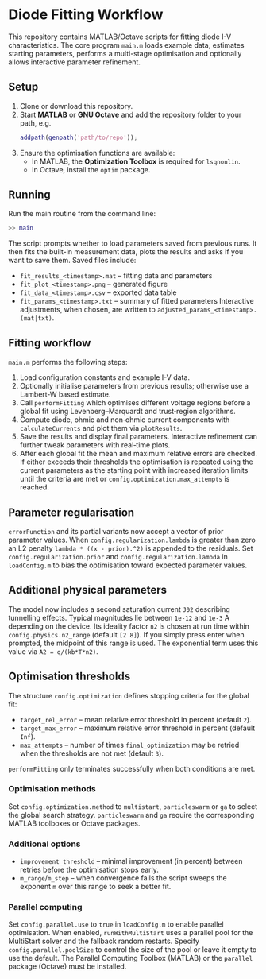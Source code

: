 # Diode Fitting Workflow

This repository contains MATLAB/Octave scripts for fitting diode I-V characteristics. The core program `main.m` loads example data, estimates starting parameters, performs a multi-stage optimisation and optionally allows interactive parameter refinement.

## Setup

1. Clone or download this repository.
2. Start **MATLAB** or **GNU Octave** and add the repository folder to your path, e.g.
   ```matlab
   addpath(genpath('path/to/repo'));
   ```
3. Ensure the optimisation functions are available:
   - In MATLAB, the **Optimization Toolbox** is required for `lsqnonlin`.
   - In Octave, install the `optim` package.

## Running

Run the main routine from the command line:
```matlab
>> main
```
The script prompts whether to load parameters saved from previous runs. It then fits the built-in measurement data, plots the results and asks if you want to save them. Saved files include:
- `fit_results_<timestamp>.mat` – fitting data and parameters
- `fit_plot_<timestamp>.png` – generated figure
- `fit_data_<timestamp>.csv` – exported data table
- `fit_params_<timestamp>.txt` – summary of fitted parameters
Interactive adjustments, when chosen, are written to `adjusted_params_<timestamp>.(mat|txt)`.

## Fitting workflow

`main.m` performs the following steps:
1. Load configuration constants and example I-V data.
2. Optionally initialise parameters from previous results; otherwise use a Lambert‑W based estimate.
3. Call `performFitting` which optimises different voltage regions before a global fit using Levenberg–Marquardt and trust‑region algorithms.
4. Compute diode, ohmic and non‑ohmic current components with `calculateCurrents` and plot them via `plotResults`.
5. Save the results and display final parameters. Interactive refinement can further tweak parameters with real‑time plots.
6. After each global fit the mean and maximum relative errors are checked.
   If either exceeds their thresholds the optimisation is repeated using the
   current parameters as the starting point with increased iteration limits
   until the criteria are met or `config.optimization.max_attempts` is reached.
## Parameter regularisation

`errorFunction` and its partial variants now accept a vector of prior parameter values. When `config.regularization.lambda` is greater than zero an L2 penalty
`lambda * ((x - prior).^2)` is appended to the residuals. Set `config.regularization.prior` and `config.regularization.lambda` in `loadConfig.m` to bias
the optimisation toward expected parameter values.

## Additional physical parameters

The model now includes a second saturation current `J02` describing tunnelling
effects. Typical magnitudes lie between `1e-12` and `1e-3` A depending on the
device. Its ideality factor `n2` is chosen at run time within
`config.physics.n2_range` (default `[2 8]`). If you simply press enter when
prompted, the midpoint of this range is used. The exponential term uses this
value via `A2 = q/(kb*T*n2)`.


## Optimisation thresholds

The structure `config.optimization` defines stopping criteria for the global fit:

- `target_rel_error` – mean relative error threshold in percent (default `2`).
- `target_max_error` – maximum relative error threshold in percent (default
  `Inf`).
- `max_attempts` – number of times `final_optimization` may be retried when the
  thresholds are not met (default `3`).

`performFitting` only terminates successfully when both conditions are met.

### Optimisation methods

Set `config.optimization.method` to `multistart`, `particleswarm` or `ga` to
select the global search strategy. `particleswarm` and `ga` require the
corresponding MATLAB toolboxes or Octave packages.

### Additional options

- `improvement_threshold` – minimal improvement (in percent) between retries
  before the optimisation stops early.
- `m_range`/`m_step` – when convergence fails the script sweeps the exponent `m`
  over this range to seek a better fit.


### Parallel computing

Set `config.parallel.use` to `true` in `loadConfig.m` to enable parallel
optimisation. When enabled, `runWithMultiStart` uses a parallel pool for the
MultiStart solver and the fallback random restarts. Specify
`config.parallel.poolSize` to control the size of the pool or leave it empty to
use the default. The Parallel Computing Toolbox (MATLAB) or the `parallel`
package (Octave) must be installed.
